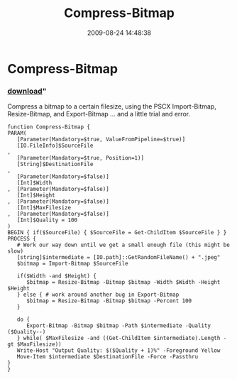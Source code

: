 ﻿---
pid:            1290
parent:         0
children:       
poster:         Joel Bennett
title:          Compress-Bitmap
date:           2009-08-24 14:48:38
format:         posh
---

# Compress-Bitmap

### [download](1290.ps1)"

Compress a bitmap to a certain filesize, using the PSCX Import-Bitmap, Resize-Bitmap, and Export-Bitmap ... and a little trial and error.

```posh
function Compress-Bitmap {
PARAM(
   [Parameter(Mandatory=$true, ValueFromPipeline=$true)]
   [IO.FileInfo]$SourceFile
,
   [Parameter(Mandatory=$true, Position=1)]
   [String]$DestinationFile
,   
   [Parameter(Mandatory=$false)]
   [Int]$Width
,  [Parameter(Mandatory=$false)]
   [Int]$Height   
,  [Parameter(Mandatory=$false)]
   [Int]$MaxFilesize
,  [Parameter(Mandatory=$false)]
   [Int]$Quality = 100
)
BEGIN { if($SourceFile) { $SourceFile = Get-ChildItem $SourceFile } }
PROCESS {
   # Work our way down until we get a small enough file (this might be slow)
   [string]$intermediate = [IO.path]::GetRandomFileName() + ".jpeg"
   $bitmap = Import-Bitmap $SourceFile
   
   if($Width -and $Height) {
      $bitmap = Resize-Bitmap -Bitmap $bitmap -Width $Width -Height $Height
   } else { # work around another bug in Export-Bitmap
      $bitmap = Resize-Bitmap -Bitmap $bitmap -Percent 100
   }
   
   do { 
      Export-Bitmap -Bitmap $bitmap -Path $intermediate -Quality ($Quality--)
   } while( $MaxFilesize -and ((Get-ChildItem $intermediate).Length -gt $MaxFilesize))
   Write-Host "Output Quality: $($Quality + 1)%" -Foreground Yellow
   Move-Item $intermediate $DestinationFile -Force -Passthru
}
}

```
